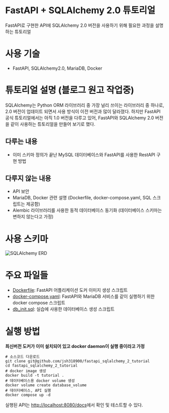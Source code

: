 # FastAPI + SQLAlchemy 2.0 튜토리얼
FastAPI로 구현한 API에 SQLAlchemy 2.0 버전을 사용하기 위해 필요한 과정을 설명하는 튜토리얼

# 사용 기술
- FastAPI, SQLAlchemy2.0, MariaDB, Docker

# 튜토리얼 설명 (블로그 원고 작업중)
SQLAlchemy는 Python ORM 라이브러리 중 가장 널리 쓰이는 라이브러리 중 하나로, 2.0 버전이 업데이트 되면서 사용 방식이 이전 버전과 많이 달라졌다. 하지만 FastAPI 공식 튜토리얼에서는 아직 1.0 버전을 다루고 있어, FastAPI와 SQLAlchemy 2.0 버전을 같이 사용하는 튜토리얼을 만들어 보기로 했다.

## 다루는 내용
- 이미 스키마 정의가 끝난 MySQL 데이터베이스와 FastAPI를 사용한 RestAPI 구현 방법

## 다루지 않는 내용
- API 보안
- MariaDB, Docker 관련 설명 (Dockerfile, docker-compose.yaml, SQL 스크립트는 제공함)
- Alembic 라이브러리를 사용한 동적 데이터베이스 동기화 (데이터베이스 스키마는 변하지 않는다고 가정)

# 사용 스키마

![SQLAlchemy ERD](https://github.com/jsh318900/fastapi_sqlalchemy_2_tutorial/assets/22267053/ab2a6dfb-d6ab-4d40-822b-44ceda1d3d5a)

# 주요 파일들
- [Dockerfile](./Dockerfile): FastAPI 어플리케이션 도커 이미지 생성 스크립트
- [docker-compose.yaml](./docker-compose.yaml): FastAPI와 MariaDB 서비스를 같이 실행하기 위한 docker compose 스크립트
- [db_init.sql](./sql/db_init.sql): 실습에 사용한 데이터베이스 생성 스크립트

# 실행 방법

**최신버전 도커가 이미 설치되어 있고 docker daemon이 실행 중이라고 가정**
```
# 소스코드 다운로드
git clone git@github.com/jsh318900/fastapi_sqlalchemy_2_tutorial
cd fastapi_sqlalchemy_2_tutorial
# docker image 생성
docker build -t tutorial .
# 데이터베이스용 docker volume 생성
docker volume create database_volume
# 데이터베이스, API 실행
docker compose up -d
```
실행된 API는 [http://localhost:8080/docs](http://localhost:8080/docs)에서 확인 및 테스트할 수 있다.
